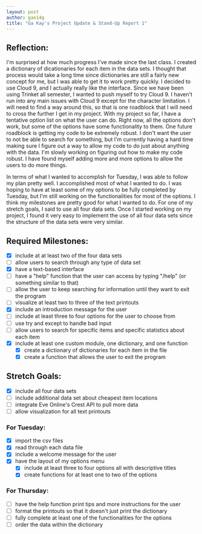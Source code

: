 ```yaml
---
layout: post
author: gao14g
title: "Ga Kay's Project Update & Stand-Up Report 1"
---
```


## Reflection:
I'm surprised at how much progress I've made since the last class. I created a dictionary of dicationaries for each item in the data sets. I thought that process would take a long time since dictionaries are still a fairly new concept for me, but I was able to get it to work pretty quickly. I decided to use Cloud 9, and I actually really like the interface. Since we have been using Trinket all semester, I wanted to push myself to try Cloud 9. I haven't run into any main issues with Cloud 9 except for the character limitation. I will need to find a way around this, so that is one roadblock that I will need to cross the further I get in my project. With my project so far, I have a tentative option list on what the user can do. Right now, all the options don't work, but some of the options have some functionality to them. One future roadblock is getting my code to be extremely robust. I don't want the user to not be able to search for something, but I'm currently having a hard time making sure I figure out a way to allow my code to do just about anything with the data. I'm slowly working on figuring out how to make my code robust. I have found myself adding more and more options to allow the users to do more things. 

In terms of what I wanted to accomplish for Tuesday, I was able to follow my plan pretty well. I accomplished most of what I wanted to do. I was hoping to have at least some of my options to be fully completed by Tuesday, but I'm still working on the functionalities for most of the options. I think my milestones are pretty good for what I wanted to do. For one of my stretch goals, I said to use all four data sets. Once I started working on my project, I found it very easy to implement the use of all four data sets since the structure of the data sets were very similar.

## Required Milestones:

- [x] include at at least two of the four data sets
- [ ] allow users to search through any type of data set
- [x] have a text-based interface
- [ ] have a "help" function that the user can access by typing "/help" (or something similar to that)
- [ ] allow the user to keep searching for information until they want to exit the program
- [ ] visualize at least two to three of the text printouts
- [x] include an introduction message for the user
- [ ] include at least three to four options for the user to choose from
- [ ] use try and except to handle bad input
- [ ] allow users to search for specific items and specific statistics about each item
- [x] include at least one custom module, one dictionary, and one function
  - [x] create a dictionary of dictionaries for each item in the file
  - [x] create a function that allows the user to exit the program
  
## Stretch Goals:

- [x] include all four data sets
- [ ] include additional data set about cheapest item locations
- [ ] integrate Eve Online's Crest API to pull more data
- [ ] allow visualization for all text printouts

### For Tuesday:

- [x] import the csv files
- [x] read through each data file
- [x] include a welcome message for the user
- [x] have the layout of my options menu 
  - [x] include at least three to four options all with descriptive titles
  - [x] create functions for at least one to two of the options

### For Thursday:

- [ ] have the help function print tips and more instructions for the user
- [ ] format the printouts so that it doesn't just print the dictionary
- [ ] fully complete at least one of the functionalities for the options
- [ ] order the data within the dictionary 
